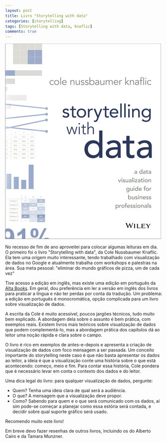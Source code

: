 ```yaml
---
layout: post
title: Livro "Storytelling with data"
categories: [storytelling]
tags: [Storytelling with data, knaflic]
comments: true
---
```


![Storytelling com dados](/img/storytelling-with-data-book.jpg)

No recesso de fim de ano aproveitei para colocar algumas leituras em dia. O primeiro foi o livro "Storytelling with data", da Cole Nussbaumer Knaflic. Ela tem uma origem muito interessante, tendo trabalhado com visualização de dados no Google e atualmente trabalha com workshops e palestras na área. Sua meta pessoal: "eliminar do mundo gráficos de pizza, um de cada vez"

<!--more-->

Tive acesso a edição em inglês, mas existe uma edição em português da [Alta Books](http://www.altabooks.com.br/storytelling-com-dados-um-guia-sobre-visualizacao-de-dados-para-profissionais-de-negocio.html). Em geral, dou preferência em ler a versão em inglês dos livros para praticar a língua e não ter perdas por conta da tradução. Um problema: a edição em português é monocromática, opção complicada para um livro sobre visualização de dados.

A escrita da Cole é muito acessível, poucos jargões técnicos, tudo muito bem explicado. A abordagem dela sobre o assunto é bem prática, com exemplos reais. Existem livros mais teóricos sobre visualização de dados que podem complementá-lo, mas a abordagem prática dos capítulos dá ao leitor uma noção rápida e clara sobre o campo.

O livro é rico em exemplos de antes-e-depois e apresenta a criação de visualização de dados com foco mensagem a ser passada. Um conceito importante do storytelling neste caso é que não basta apresentar os dados ao leitor, a ideia é que a visualização conte uma história sobre o que está acontecendo: começo, meio e fim. Para contar essa história, Cole pondera que é necessário levar em conta o contexto dos dados e do leitor.

Uma dica legal do livro: para qualquer visualização de dados, pergunte:
* Quem? Tenha uma ideia clara de qual será a audiência.
* O que? A mensagem que a visualização deve propor.
* Como? Sabendo para quem e o que será comunicado com os dados, aí sim pode-se começar a planejar como essa estória será contada, e decidir sobre qual suporte gráfico será usado.

Recomendo muito este livro!

Em breve devo fazer resenhas de outros livros, incluindo os do Alberto Cairo e da Tamara Munzner. 